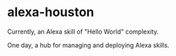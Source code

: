 alexa-houston
=============

Currently, an Alexa skill of "Hello World" complexity.

One day, a hub for managing and deploying Alexa skills.
